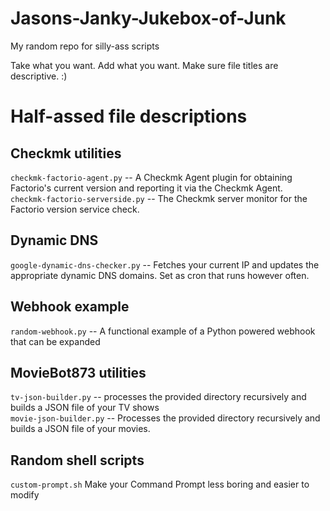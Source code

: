 # Jasons-Janky-Jukebox-of-Junk
My random repo for silly-ass scripts

Take what you want. Add what you want. Make sure file titles are descriptive. :)

# Half-assed file descriptions
## Checkmk utilities
`checkmk-factorio-agent.py` -- A Checkmk Agent plugin for obtaining Factorio's current version and reporting it via the Checkmk Agent.  
`checkmk-factorio-serverside.py` -- The Checkmk server monitor for the Factorio version service check.  
## Dynamic DNS
`google-dynamic-dns-checker.py` -- Fetches your current IP and updates the appropriate dynamic DNS domains. Set as cron that runs however often.  

## Webhook example
`random-webhook.py` -- A functional example of a Python powered webhook that can be expanded  

## MovieBot873 utilities
`tv-json-builder.py` -- processes the provided directory recursively and builds a JSON file of your TV shows  
`movie-json-builder.py` -- Processes the provided directory recursively and builds a JSON file of your movies.

## Random shell scripts
`custom-prompt.sh` Make your Command Prompt less boring and easier to modify  